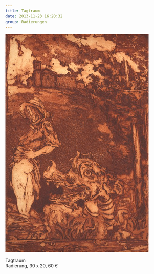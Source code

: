 ```yaml
---
title: Tagtraum
date: 2013-11-23 16:20:32
group: Radierungen
---
```

![Tagtraum](/img/radierungen/tagtraum.jpg)

Tagtraum<br>
Radierung, 30 x 20, 60 €
